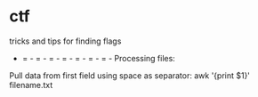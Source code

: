 # ctf
tricks and tips for finding flags


- = - = - = - = - = - = - = -
Processing files:

Pull data from first field using space as separator:
awk '{print $1}' filename.txt
